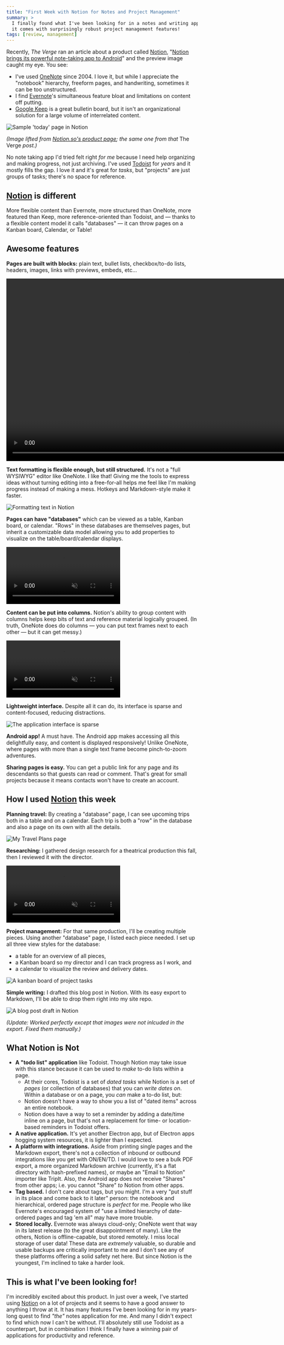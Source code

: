 ```yaml
---
title: "First Week with Notion for Notes and Project Management"
summary: >
  I finally found what I've been looking for in a notes and writing app. Bonus:
  it comes with surprisingly robust project management features!
tags: [review, management]
---
```


Recently, _The Verge_ ran an article about a product called [Notion][N],
"[Notion brings its powerful note-taking app to Android][VERGE]" and the preview
image caught my eye. You see:

- I've used [OneNote][ON] since 2004. I love it, but while I appreciate the
  "notebook" hierarchy, freeform pages, and handwriting, sometimes it can be
  too unstructured.
- I find [Evernote][EV]'s simultaneous feature bloat and limitations on content
  off putting.
- [Google Keep][GK] is a great bulletin board, but it isn't an organizational
  solution for a large volume of interrelated content.

![Sample 'today' page in Notion](/assets/blog/notion/today-noshadow.png)

_(Image lifted from [Notion.so's product page][NP]; the same one from that_ The
Verge _post.)_

No note taking app I'd tried felt right _for me_ because I need help organizing
and making progress, not just archiving. I've used [Todoist][T] for _years_ and
it mostly fills the gap. I love it and it's great for _tasks_, but "projects"
are just groups of tasks; there's no space for reference.

## [Notion][N] is different

More flexible content than Evernote, more structured than OneNote, more featured
than Keep, more reference-oriented than Todoist, and — thanks to a flexible
content model it calls "databases" — it can throw pages on a Kanban board,
Calendar, or Table!

## Awesome features

**Pages are built with blocks:** plain text, bullet lists, checkbox/to-do lists,
headers, images, links with previews, embeds, etc&hellip;

<p class="media">
  <video src="/assets/blog/notion/blocks.gif.mp4" autoplay loop muted width="960">
  <img src="/assets/blog/notion/blocks.gif" alt="Blocks options for new content" />
  </video>
</p>

**Text formatting is flexible enough, but still structured.** It's not a "full
WYSIWYG" editor like OneNote. I like that! Giving me the tools to express ideas
without turning editing into a free-for-all helps me feel like I'm making
progress instead of making a mess. Hotkeys and Markdown-style make it faster.

  ![Formatting text in Notion](/assets/blog/notion/formatting.gif)

**Pages can have "databases"** which can be viewed as a table, Kanban board, or
calendar. "Rows" in these databases are themselves pages, but inherit a
customizable data model allowing you to add properties to visualize on
the table/board/calendar displays.

<p class="media">
  <video src="/assets/blog/notion/database.gif.mp4" autoplay loop muted>
  <img src="/assets/blog/notion/database.gif" alt="Database viewed as a Kanban board" />
  </video>
</p>

**Content can be put into columns.** Notion's ability to group content with
columns helps keep bits of text and reference material logically grouped. (In
truth, OneNote does do columns — you can put text frames next to each other —
but it can get messy.)

<p class="media">
  <video src="/assets/blog/notion/columns.gif.mp4" autoplay loop muted>
  <img src="/assets/blog/notion/columns.gif" alt="Creating columns in Notion's editor" />
  </video>
</p>

**Lightweight interface.** Despite all it can do, its interface is sparse and
content-focused, reducing distractions.

![The application interface is sparse](/assets/blog/notion/interface.png)

**Android app!** A must have. The Android app makes accessing all this
delightfully easy, and content is displayed responsively! Unlike OneNote, where
pages with more than a single text frame become pinch-to-zoom adventures.

**Sharing pages is easy.** You can get a public link for any page and its
descendants so that guests can read or comment. That's great for small projects
because it means contacts won't have to create an account.

## How I used [Notion][N] this week

**Planning travel:** By creating a "database" page, I can see upcoming trips
both in a table and on a calendar. Each trip is both a "row" in the database and
also a page on its own with all the details.

![My Travel Plans page](/assets/blog/notion/travel-plans.png)

**Researching:** I gathered design research for a theatrical production this
fall, then I reviewed it with the director.

<p class="media">
  <video src="/assets/blog/notion/research.gif.mp4" controls loop muted>
  <img src="/assets/blog/notion/research.gif" alt="A research page" />
  </video>
</p>

**Project management:** For that same production, I'll be creating multiple
pieces. Using another "database" page, I listed each piece needed. I set up all
three view styles for the database:
- a table for an overview of all pieces,
- a Kanban board so my director and I can track progress as I work, and
- a calendar to visualize the review and delivery dates.

![A kanban board of project tasks](/assets/blog/notion/pm.png)

**Simple writing:** I drafted this blog post in Notion. With its easy export to
Markdown, I'll be able to drop them right into my site repo.

![A blog post draft in Notion](/assets/blog/notion/draft.png)

_(Update: Worked perfectly except that images were not inlcuded in the export. Fixed them manually.)_

## What Notion is Not

- **A "todo list" application** like Todoist. Though Notion may take issue with
  this stance because it can be used to _make_ to-do lists within a page.
  - At their cores, Todoist is a set of _dated tasks_ while Notion is a set of
    _pages_ (or collection of databases) that you can _write dates on_. Within a
    database or on a page, you _can_ make a to-do list, but:
  - Notion doesn't have a way to show you a list of "dated items" across an
    entire notebook.
  - Notion does have a way to set a reminder by adding a date/time inline on a
    page, but that's not a replacement for time- or location-based reminders in
    Todoist offers.
- **A native application.** It's yet another Electron app, but of Electron apps
  hogging system resources, it is lighter than I expected.
- **A platform with integrations.** Aside from printing single pages and the
  Markdown export, there's not a collection of inbound or outbound integrations
  like you get with ON/EN/TD. I would love to see a bulk PDF export, a more
  organized Markdown archive (currently, it's a flat directory with
  hash-prefixed names), or maybe an "Email to Notion" importer like TripIt.
  Also, the Android app does not receive "Shares" from other apps; i.e. you
  cannot "Share" _to_ Notion from other apps.
- **Tag based.** I don't care about tags, but you might. I'm a very "put stuff
  in its place and come back to it later" person: the notebook and hierarchical,
  ordered page structure is _perfect_ for me. People who like Evernote's
  encouraged system of "use a limited hierarchy of date-ordered pages and tag
  'em all" may have more trouble.
- **Stored locally.** Evernote was always cloud-only; OneNote went that way in
  its latest release (to the great disappointment of many). Like the others,
  Notion is offline-capable, but stored remotely. I miss local storage of user
  data! These data are _extremely_ valuable, so durable and usable backups are
  critically important to me and I don't see any of these platforms offering a
  solid safety net here. But since Notion is the youngest, I'm inclined to take
  a harder look.

## This is what I've been looking for!

I'm incredibly excited about this product. In just over a week, I've started
using [Notion][N] on a lot of projects and it seems to have a good answer to
anything I throw at it. It has many features I've been looking for in my
years-long quest to find _"the"_ notes application for me. And many I didn't
expect to find which now I can't be without. I'll absolutely still use Todoist
as a counterpart, but in combination I think I finally have a winning pair of
applications for productivity and reference.

[N]: https://notion.so
[VERGE]: https://www.theverge.com/2018/6/7/17434754/notion-android-app-notes-productivity-review
[ON]: https://products.office.com/en-US/onenote
[EV]: https://www.evernote.com
[GK]: https://www.google.com/keep/
[T]: https://www.todoist.com
[NP]: https://www.notion.so/product
[FK]: https://www.fourkitchens.com
